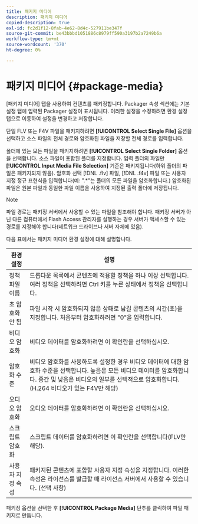 ```yaml
---
title: 패키지 미디어
description: 패키지 미디어
copied-description: true
exl-id: fc2d1f12-8fab-4e62-8d4c-527911be347f
source-git-commit: be43bbbd1051886c8979ff590a3197b2a7249b6a
workflow-type: tm+mt
source-wordcount: '370'
ht-degree: 0%

---
```


# 패키지 미디어 {#package-media}

[패키지 미디어] 탭을 사용하여 컨텐츠를 패키징합니다. Packager 속성 섹션에는 기본 설정 탭에 입력된 Packager 설정이 표시됩니다. 이러한 설정을 수정하려면 환경 설정 탭으로 이동하여 설정을 변경하고 저장합니다.

단일 FLV 또는 F4V 파일을 패키지하려면 **[!UICONTROL Select Single File]** 옵션을 선택하고 소스 파일의 전체 경로와 암호화된 파일을 저장할 전체 경로를 입력합니다.

폴더에 있는 모든 파일을 패키지하려면 **[!UICONTROL Select Single Folder]** 옵션을 선택합니다. 소스 파일이 포함된 폴더를 지정합니다. 입력 폴더의 파일만 **[!UICONTROL Input Media File Selection]** 기준은 패키지됩니다(하위 폴더의 파일은 패키지되지 않음). 암호화 선택 [!DNL .flv] 파일, [!DNL .f4v] 파일 또는 사용자 지정 정규 표현식을 입력합니다(예: &quot;.&#42;&quot;는 폴더의 모든 파일을 암호화합니다.) 암호화된 파일은 원본 파일과 동일한 파일 이름을 사용하여 지정된 출력 폴더에 저장됩니다.

>[!NOTE]
>
>파일 경로는 패키징 서버에서 사용할 수 있는 파일을 참조해야 합니다. 패키징 서버가 아닌 다른 컴퓨터에서 Flash Access 관리자를 실행하는 경우 서버가 액세스할 수 있는 경로를 지정해야 합니다(네트워크 드라이브나 서버 자체에 있음).

다음 표에서는 패키지 미디어 환경 설정에 대해 설명합니다.

| 환경 설정 | 설명 |
|---|---|
| 정책 파일 이름 | 드롭다운 목록에서 콘텐츠에 적용할 정책을 하나 이상 선택합니다. 여러 정책을 선택하려면 Ctrl 키를 누른 상태에서 정책을 선택합니다. |
| 초 암호화 안 됨 | 파일 시작 시 암호화되지 않은 상태로 남길 콘텐츠의 시간(초)을 지정합니다. 처음부터 암호화하려면 &quot;0&quot;을 입력합니다. |
| 비디오 암호화 | 비디오 데이터를 암호화하려면 이 확인란을 선택하십시오. |
| 암호화 수준 | 비디오 암호화를 사용하도록 설정한 경우 비디오 데이터에 대한 암호화 수준을 선택합니다. 높음은 모든 비디오 데이터를 암호화합니다. 중간 및 낮음은 비디오의 일부를 선택적으로 암호화합니다. (H.264 비디오가 있는 F4V만 해당) |
| 오디오 암호화 | 오디오 데이터를 암호화하려면 이 확인란을 선택하십시오. |
| 스크립트 암호화 | 스크립트 데이터를 암호화하려면 이 확인란을 선택합니다(FLV만 해당). |
| 사용자 지정 속성 | 패키지된 콘텐츠에 포함할 사용자 지정 속성을 지정합니다. 이러한 속성은 라이선스를 발급할 때 라이선스 서버에서 사용할 수 있습니다. (선택 사항) |

패키징 옵션을 선택한 후 **[!UICONTROL Package Media]** 단추를 클릭하여 파일 패키지로 만듭니다.
